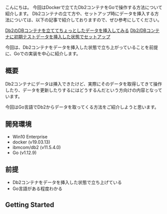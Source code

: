 こんにちは。
今回はDockerで立てたDb2コンテナをGoで操作する方法について紹介します。
Db2コンテナの立て方や、セットアップ時にデータを挿入する方法については、以下の記事で紹介しておりますので、ぜひ参考にしてください。

[Db2のDBコンテナを立ててちょっとしたデータを挿入してみる](https://qiita.com/rikkyrice/items/fdf45eeba6f1ddb5353d)
[Db2/DBコンテナに初期テストデータを挿入した状態でセットアップ](https://qiita.com/rikkyrice/items/20946fc5b4e2153b0f87)

今回は、Db2コンテナをデータを挿入した状態で立ち上がっていることを前提に、Goでの実装を中心に紹介します。

## 概要
Db2コンテナにデータは挿入できたけど、実際にそのデータを取得してきて操作したり、データを更新したりするにはどうするんだという方向けの内容となっています。

今回はGo言語でDb2からデータを取ってくる方法をご紹介しようと思います。

## 開発環境
* Win10 Enterprise
* docker (v19.03.13)
* ibmcom/db2 (v11.5.4.0)
* Go (v1.12.9)

## 前提
* Db2コンテナをデータを挿入した状態で立ち上げている
* Go言語がある程度わかる

## Getting Started
